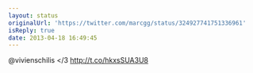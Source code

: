 ```yaml
---
layout: status
originalUrl: 'https://twitter.com/marcgg/status/324927741751336961'
isReply: true
date: 2013-04-18 16:49:45
---
```


@vivienschilis &lt;/3  http://t.co/hkxsSUA3U8
